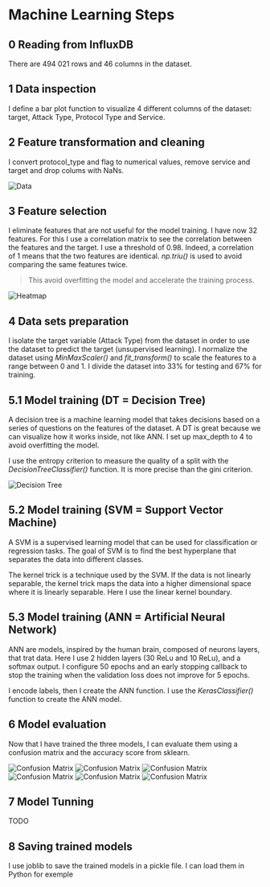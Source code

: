# Machine Learning Steps


## 0 Reading from InfluxDB
There are 494 021 rows and 46 columns in the dataset.


## 1 Data inspection
I define a bar plot function to visualize 4 different columns of the dataset:
target, Attack Type, Protocol Type and Service.


## 2 Feature transformation and cleaning
I convert protocol_type and flag to numerical values, remove service and target and drop colums with NaNs. 

![Data](images/plot1.png)


## 3 Feature selection
I eliminate features that are not useful for the model training. I have now 32 features.
For this I use a correlation matrix to see the correlation between the features and the target.
I use a threshold of 0.98. Indeed, a correlation of 1 means that the two features are identical.
_np.triu()_ is used to avoid comparing the same features twice.
> This avoid overfitting the model and accelerate the training process.

![Heatmap](images/plot2.png)


## 4 Data sets preparation
I isolate the target variable (Attack Type) from the dataset in order to use the dataset to predict the target (unsupervised learning).
I normalize the dataset using _MinMaxScaler()_ and _fit\_transform()_ to scale the features to a range between 0 and 1.
I divide the dataset into 33% for testing and 67% for training.


## 5.1 Model training (DT = Decision Tree)
A decision tree is a machine learning model that takes decisions based on a series of questions on the features of the dataset.
A DT is great because we can visualize how it works inside, not like ANN.
I set up max_depth to 4 to avoid overfitting the model.

I use the entropy criterion to measure the quality of a split with the
_DecisionTreeClassifier()_ function. It is more precise than the gini criterion.

![Decision Tree](images/plot3.png)


## 5.2 Model training (SVM = Support Vector Machine)
A SVM is a supervised learning model that can be used for classification or regression tasks. The goal of SVM is to find the best hyperplane that separates the data into different classes.

The kernel trick is a technique used by the SVM. If the data is not linearly separable, the kernel trick maps the data into a higher dimensional space where it is linearly separable. 
Here I use the linear kernel boundary.


## 5.3 Model training (ANN = Artificial Neural Network)
ANN are models, inspired by the human brain, composed of neurons layers, that trat data. Here I use 2 hidden layers (30 ReLu and 10 ReLu), and a softmax output.
I configure 50 epochs and an early stopping callback to stop the training when the validation loss does not improve for 5 epochs.

I encode labels, then I create the ANN function.
I use the _KerasClassifier()_ function to create the ANN model.

## 6 Model evaluation
Now that I have trained the three models, I can evaluate them using a confusion matrix and the accuracy score from sklearn.

![Confusion Matrix](images/plot4.png)
![Confusion Matrix](images/plot5.png)
![Confusion Matrix](images/plot6.png)
![Confusion Matrix](images/plot7.png)
![Confusion Matrix](images/plot8.png)
![Confusion Matrix](images/plot9.png)

## 7 Model Tunning
TODO

## 8 Saving trained models
I use joblib to save the trained models in a pickle file.
I can load them in Python for exemple
